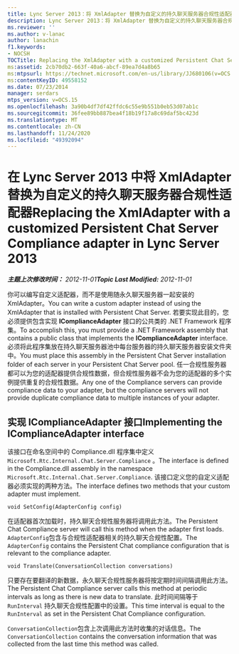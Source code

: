 ```yaml
---
title: Lync Server 2013：将 XmlAdapter 替换为自定义的持久聊天服务器合规性适配器
description: Lync Server 2013：将 XmlAdapter 替换为自定义的持久聊天服务器合规性适配器。
ms.reviewer: ''
ms.author: v-lanac
author: lanachin
f1.keywords:
- NOCSH
TOCTitle: Replacing the XmlAdapter with a customized Persistent Chat Server Compliance adapter
ms:assetid: 2cb70db2-663f-40a6-abcf-89ea7d4a8b65
ms:mtpsurl: https://technet.microsoft.com/en-us/library/JJ680106(v=OCS.15)
ms:contentKeyID: 49558152
ms.date: 07/23/2014
manager: serdars
mtps_version: v=OCS.15
ms.openlocfilehash: 3a90b4df7df42ffdc6c55e9b551b0eb53d07ab1c
ms.sourcegitcommit: 36fee89bb887bea4f18b19f17a8c69daf5bc423d
ms.translationtype: MT
ms.contentlocale: zh-CN
ms.lasthandoff: 11/24/2020
ms.locfileid: "49392094"
---
```

# <a name="replacing-the-xmladapter-with-a-customized-persistent-chat-server-compliance-adapter-in-lync-server-2013"></a><span data-ttu-id="8cd5e-103">在 Lync Server 2013 中将 XmlAdapter 替换为自定义的持久聊天服务器合规性适配器</span><span class="sxs-lookup"><span data-stu-id="8cd5e-103">Replacing the XmlAdapter with a customized Persistent Chat Server Compliance adapter in Lync Server 2013</span></span>

<div data-xmlns="http://www.w3.org/1999/xhtml">

<div class="topic" data-xmlns="http://www.w3.org/1999/xhtml" data-msxsl="urn:schemas-microsoft-com:xslt" data-cs="https://msdn.microsoft.com/">

<div data-asp="https://msdn2.microsoft.com/asp">



</div>

<div id="mainSection">

<div id="mainBody"><span data-ttu-id="8cd5e-104">

<span> </span></span><span class="sxs-lookup"><span data-stu-id="8cd5e-104">

<span> </span></span></span>

<span data-ttu-id="8cd5e-105">_**主题上次修改时间：** 2012-11-01_</span><span class="sxs-lookup"><span data-stu-id="8cd5e-105">_**Topic Last Modified:** 2012-11-01_</span></span>

<span data-ttu-id="8cd5e-106">你可以编写自定义适配器，而不是使用随永久聊天服务器一起安装的 XmlAdapter。</span><span class="sxs-lookup"><span data-stu-id="8cd5e-106">You can write a custom adapter instead of using the XmlAdapter that is installed with Persistent Chat Server.</span></span> <span data-ttu-id="8cd5e-107">若要实现此目的，您必须提供包含实现 **IComplianceAdapter** 接口的公共类的 .NET Framework 程序集。</span><span class="sxs-lookup"><span data-stu-id="8cd5e-107">To accomplish this, you must provide a .NET Framework assembly that contains a public class that implements the **IComplianceAdapter** interface.</span></span> <span data-ttu-id="8cd5e-108">必须将此程序集放在持久聊天服务器池中每台服务器的持久聊天服务器安装文件夹中。</span><span class="sxs-lookup"><span data-stu-id="8cd5e-108">You must place this assembly in the Persistent Chat Server installation folder of each server in your Persistent Chat Server pool.</span></span> <span data-ttu-id="8cd5e-109">任一合规性服务器都可以为您的适配器提供合规性数据，但合规性服务器不会为您的适配器的多个实例提供重复的合规性数据。</span><span class="sxs-lookup"><span data-stu-id="8cd5e-109">Any one of the Compliance servers can provide compliance data to your adapter, but the compliance servers will not provide duplicate compliance data to multiple instances of your adapter.</span></span>

<div>

## <a name="implementing-the-icomplianceadapter-interface"></a><span data-ttu-id="8cd5e-110">实现 IComplianceAdapter 接口</span><span class="sxs-lookup"><span data-stu-id="8cd5e-110">Implementing the IComplianceAdapter interface</span></span>

<span data-ttu-id="8cd5e-111">该接口在命名空间中的 Compliance.dll 程序集中定义 `Microsoft.Rtc.Internal.Chat.Server.Compliance` 。</span><span class="sxs-lookup"><span data-stu-id="8cd5e-111">The interface is defined in the Compliance.dll assembly in the namespace `Microsoft.Rtc.Internal.Chat.Server.Compliance`.</span></span> <span data-ttu-id="8cd5e-112">该接口定义您的自定义适配器必须实现的两种方法。</span><span class="sxs-lookup"><span data-stu-id="8cd5e-112">The interface defines two methods that your custom adapter must implement.</span></span>

    void SetConfig(AdapterConfig config)

<span data-ttu-id="8cd5e-113">在适配器首次加载时，持久聊天合规性服务器将调用此方法。</span><span class="sxs-lookup"><span data-stu-id="8cd5e-113">The Persistent Chat Compliance server will call this method when the adapter first loads.</span></span> <span data-ttu-id="8cd5e-114">`AdapterConfig`包含与合规性适配器相关的持久聊天合规性配置。</span><span class="sxs-lookup"><span data-stu-id="8cd5e-114">The `AdapterConfig` contains the Persistent Chat compliance configuration that is relevant to the compliance adapter.</span></span>

    void Translate(ConversationCollection conversations)

<span data-ttu-id="8cd5e-115">只要存在要翻译的新数据，永久聊天合规性服务器将按定期时间间隔调用此方法。</span><span class="sxs-lookup"><span data-stu-id="8cd5e-115">The Persistent Chat Compliance server calls this method at periodic intervals as long as there is new data to translate.</span></span> <span data-ttu-id="8cd5e-116">此时间间隔等于 `RunInterval` 持久聊天合规性配置中的设置。</span><span class="sxs-lookup"><span data-stu-id="8cd5e-116">This time interval is equal to the `RunInterval` as set in the Persistent Chat Compliance configuration.</span></span>

<span data-ttu-id="8cd5e-117">`ConversationCollection`包含上次调用此方法时收集的对话信息。</span><span class="sxs-lookup"><span data-stu-id="8cd5e-117">The `ConversationCollection` contains the conversation information that was collected from the last time this method was called.</span></span>

<span data-ttu-id="8cd5e-118"></div>

</div>

<span> </span>

</div>

</div>

</span><span class="sxs-lookup"><span data-stu-id="8cd5e-118"></div>

</div>

<span> </span>

</div>

</div>

</span></span></div>

